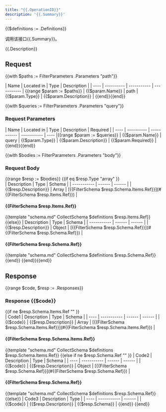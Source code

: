 ```yaml
---
title: "{{.OperationID}}"
description: '{{.Summary}}'
---
```

{{$definitions := .Definitions}}

调用该接口{{.Summary}}。

{{.Description}}

## Request

{{with $paths := FilterParameters .Parameters "path"}}

| Name | Located in | Type | Description | 
| ---- | ---------- | ----------- | ----------- | {{range $param := $paths}}
| {{$param.Name}} | path | {{$param.Type}} | {{$param.Description}} |  {{end}}{{end}}

{{with $queries := FilterParameters .Parameters "query"}}

###  Request Parameters

| Name | Located in | Type | Description |  Required |
| ---- | ---------- | ----------- | ----------- |  ---- |{{range $param := $queries}}
| {{$param.Name}} | query | {{$param.Type}} | {{$param.Description}} |  {{$param.Required}} |{{end}}{{end}}

{{with $bodies := FilterParameters .Parameters "body"}}

### Request Body

{{range $resp := $bodies}}
{{if eq $resp.Type  "array" }}   
| Description | Type | Schema |
| ----------- | ------ | ------ |
| {{$resp.Description}} | Array | [{{FilterSchema $resp.Schema.Items.Ref}}](#{{FilterSchema $resp.Items.Ref}}) |

#### {{FilterSchema $resp.Items.Ref}}

{{template "schema.md" CollectSchema $definitions  $resp.Items.Ref}}
{{else}} 
| Description | Type | Schema |
| ----------- | ------ | ------ |
| {{$resp.Description}} | Object | [{{FilterSchema $resp.Schema.Ref}}](#{{FilterSchema $resp.Schema.Ref}}) |

#### {{FilterSchema $resp.Schema.Ref}}

{{template "schema.md" CollectSchema $definitions  $resp.Schema.Ref}}
{{end}}
{{end}}{{end}}

## Response

{{range $code, $resp := .Responses}}

### Response  {{$code}}

{{if ne $resp.Schema.Items.Ref  "" }}   
| Code1 | Description | Type | Schema |
| ---- | ----------- | ------ | ------ |
| {{$code}} | {{$resp.Description}} | Array | [{{FilterSchema $resp.Schema.Items.Ref}}](#{{FilterSchema $resp.Schema.Items.Ref}}) |

#### {{FilterSchema $resp.Schema.Items.Ref}}

{{template "schema.md" CollectSchema $definitions  $resp.Schema.Items.Ref}}
{{else if ne $resp.Schema.Ref  "" }} 
| Code2 | Description | Type | Schema |
| ---- | ----------- | ------ | ------ |
| {{$code}} | {{$resp.Description}} | Object | [{{FilterSchema $resp.Schema.Ref}}](#{{FilterSchema $resp.Schema.Ref}}) |

#### {{FilterSchema $resp.Schema.Ref}}

{{template "schema.md" CollectSchema $definitions  $resp.Schema.Ref}}
{{else}}
| Code3 | Description | Type | 
| ---- | ----------- | ------ | 
| {{$code}} | {{$resp.Description}} | {{$resp.Schema}} |
{{end}} 
{{end}}

